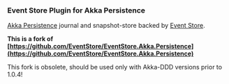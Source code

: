 ### Event Store Plugin for Akka Persistence

[Akka Persistence](http://doc.akka.io/docs/akka/2.3.9/scala/persistence.html) journal and snapshot-store backed by [Event Store](http://geteventstore.com/).

**This is a fork of [https://github.com/EventStore/EventStore.Akka.Persistence](https://github.com/EventStore/EventStore.Akka.Persistence)**

This fork is obsolete, should be used only with Akka-DDD versions prior to 1.0.4!
